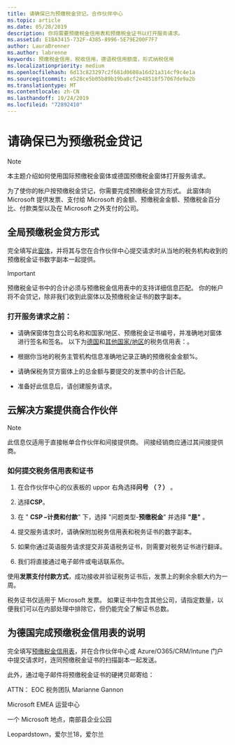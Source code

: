 ```yaml
---
title: 请确保已为预缴税金贷记。合作伙伴中心
ms.topic: article
ms.date: 05/28/2019
description: 你将需要预缴税金信用表和预缴税金证书以打开服务请求。
ms.assetid: E1BA3415-732F-4385-8996-5E79E200F7F7
author: LauraBrenner
ms.author: labrenne
keywords: 预缴税金信用，税收信用，德语税信用额度，形式纳税信用
ms.localizationpriority: medium
ms.openlocfilehash: 6d13c823297c2f681d0608a16d21a314cf9c4e1a
ms.sourcegitcommit: e528ce5b05b89b19ba8cf2e48518f57067de9a2b
ms.translationtype: MT
ms.contentlocale: zh-CN
ms.lasthandoff: 10/24/2019
ms.locfileid: "72892410"
---
```

# <a name="make-sure-you-are-credited-for-withholding-tax"></a>请确保已为预缴税金贷记

>[!Note]
>本主题介绍如何使用国际预缴税金窗体或德国预缴税金窗体打开服务请求。

为了使你的帐户按预缴税金贷记，你需要完成预缴税金贷方形式。 此窗体向 Microsoft 提供发票、支付给 Microsoft 的金额、预缴税金金额、预缴税金百分比、付款类型以及在 Microsoft 之外支付的公司。  

## <a name="global-withholding-tax-credit-form"></a>全局预缴税金贷方形式

完全填写此[窗体](https://query.prod.cms.rt.microsoft.com/cms/api/am/binary/RE30311)，并将其与您在合作伙伴中心提交请求时从当地的税务机构收到的预缴税金证书数字副本一起提供。
>[!IMPORTANT]
>预缴税金证书中的合计必须与预缴税金信用表中的支持详细信息匹配。 你的帐户将不会贷记，除非我们收到此窗体以及预缴税金证书的数字副本。

### <a name="before-opening-the-service-request"></a>打开服务请求之前：

- 请确保窗体包含公司名称和国家/地区、预缴税金证书编号，并准确地对窗体进行签名和签名。 以下为[德国](https://query.prod.cms.rt.microsoft.com/cms/api/am/binary/RE305Lo)和[其他国家/地区](https://query.prod.cms.rt.microsoft.com/cms/api/am/binary/RE30311)的税务信用表：。

- 根据你当地的税务主管机构信息准确地记录正确的预缴税金金额%。

- 请确保税务贷方窗体上的总金额与要提交的发票中的合计匹配。 

- 准备好此信息后，请创建服务请求。

## <a name="cloud-solution-provider-partners"></a>云解决方案提供商合作伙伴

>[!Note]
>此信息仅适用于直接帐单合作伙伴和间接提供商。 间接经销商应通过其间接提供商。

### <a name="how-to-submit-the-tax-credit-form-and-the-certificates"></a>如何提交税务信用表和证书

1. 在合作伙伴中心的仪表板的 uppor 右角选择**问号** **（？）** 。

2. 选择**CSP**。

3. 在 " **CSP –计费和付款**" 下，选择 "问题类型-**预缴税金**" 并选择 **"是"** 。 

4. 提交服务请求时，请确保附加税务信用表和税务证书的数字副本。

5. 如果你通过英语服务请求提交非英语税务证书，则需要对税务证书进行翻译。

6. 我们将直接通过电子邮件或电话联系你。

使用**发票支付付款方式**，成功接收并验证税务证书后，发票上的剩余余额大约为一周。 

税务证书仅适用于 Microsoft 发票。 如果证书中包含其他公司，请指定数量，以便我们可以在内部处理中排除它，但仍能完全了解证书总数。 

## <a name="instructions-for-completing-the-withholding-tax-credit-form-for-germany"></a>为德国完成预缴税金信用表的说明

完全填写[预缴税金信用表](https://query.prod.cms.rt.microsoft.com/cms/api/am/binary/RE305Lo)，并在合作伙伴中心或 Azure/O365/CRM/Intune 门户中提交请求时，连同预缴税金证书的扫描副本一起发送。 

此外，通过电子邮件将预缴税金证书的硬拷贝邮寄给：

ATTN： EOC 税务团队 Marianne Gannon

Microsoft EMEA 运营中心

一个 Microsoft 地点，南部县企业公园

Leopardstown，爱尔兰18，爱尔兰
